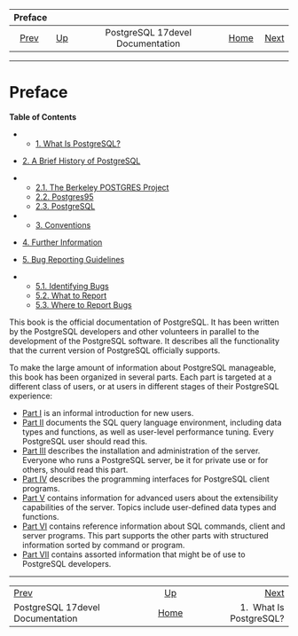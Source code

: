 

|                         Preface                        |                                                     |                                  |                                                       |                                                      |
| :----------------------------------------------------: | :-------------------------------------------------- | :------------------------------: | ----------------------------------------------------: | ---------------------------------------------------: |
| [Prev](index.html "PostgreSQL 17devel Documentation")  | [Up](index.html "PostgreSQL 17devel Documentation") | PostgreSQL 17devel Documentation | [Home](index.html "PostgreSQL 17devel Documentation") |  [Next](intro-whatis.html "1.  What Is PostgreSQL?") |

***

# Preface

**Table of Contents**

  * *   [1. What Is PostgreSQL?](intro-whatis.html)
  * [2. A Brief History of PostgreSQL](history.html)

    

  * *   [2.1. The Berkeley POSTGRES Project](history.html#HISTORY-BERKELEY)
    * [2.2. Postgres95](history.html#HISTORY-POSTGRES95)
    * [2.3. PostgreSQL](history.html#HISTORY-POSTGRESQL)

  * *   [3. Conventions](notation.html)
  * [4. Further Information](resources.html)
  * [5. Bug Reporting Guidelines](bug-reporting.html)

    

  * *   [5.1. Identifying Bugs](bug-reporting.html#BUG-REPORTING-IDENTIFYING-BUGS)
    * [5.2. What to Report](bug-reporting.html#BUG-REPORTING-WHAT-TO-REPORT)
    * [5.3. Where to Report Bugs](bug-reporting.html#BUG-REPORTING-WHERE-TO-REPORT-BUGS)

This book is the official documentation of PostgreSQL. It has been written by the PostgreSQL developers and other volunteers in parallel to the development of the PostgreSQL software. It describes all the functionality that the current version of PostgreSQL officially supports.

To make the large amount of information about PostgreSQL manageable, this book has been organized in several parts. Each part is targeted at a different class of users, or at users in different stages of their PostgreSQL experience:

* [Part I](tutorial.html "Part I. Tutorial") is an informal introduction for new users.
* [Part II](sql.html "Part II. The SQL Language") documents the SQL query language environment, including data types and functions, as well as user-level performance tuning. Every PostgreSQL user should read this.
* [Part III](admin.html "Part III. Server Administration") describes the installation and administration of the server. Everyone who runs a PostgreSQL server, be it for private use or for others, should read this part.
* [Part IV](client-interfaces.html "Part IV. Client Interfaces") describes the programming interfaces for PostgreSQL client programs.
* [Part V](server-programming.html "Part V. Server Programming") contains information for advanced users about the extensibility capabilities of the server. Topics include user-defined data types and functions.
* [Part VI](reference.html "Part VI. Reference") contains reference information about SQL commands, client and server programs. This part supports the other parts with structured information sorted by command or program.
* [Part VII](internals.html "Part VII. Internals") contains assorted information that might be of use to PostgreSQL developers.

***

|                                                        |                                                       |                                                      |
| :----------------------------------------------------- | :---------------------------------------------------: | ---------------------------------------------------: |
| [Prev](index.html "PostgreSQL 17devel Documentation")  |  [Up](index.html "PostgreSQL 17devel Documentation")  |  [Next](intro-whatis.html "1.  What Is PostgreSQL?") |
| PostgreSQL 17devel Documentation                       | [Home](index.html "PostgreSQL 17devel Documentation") |                              1.  What Is PostgreSQL? |
